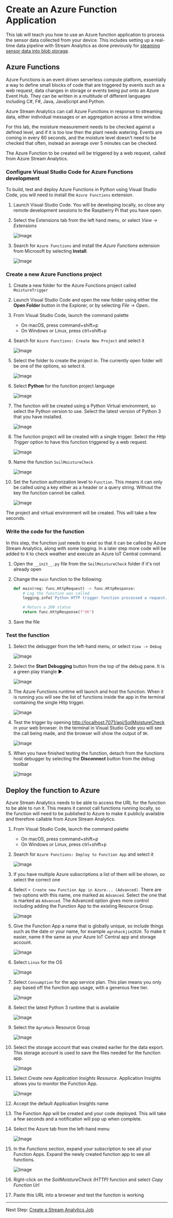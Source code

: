 # Create an Azure Function Application

This lab will teach you how to use an Azure function application to process the sensor data collected from your device. This includes setting up a real-time data pipeline with Stream Analytics as done previously for [steaming sensor data into blob storage](../../Lab1_MonitorYourPlant/IoTCentral/Create_stream_analytics.md).

## Azure Functions

Azure Functions is an event driven serverless compute platform, essentially a way to define small blocks of code that are triggered by events such as a web request, data changes in storage or events being put onto an Azure Event Hub. They can be written in a multitude of different languages including C#, F#, Java, JavaScript and Python.

Azure Stream Analytics can call Azure Functions in response to streaming data, either individual messages or an aggregation across a time window.
 
For this lab, the moisture measurement needs to be checked against a defined level, and if it is too low then the plant needs watering. Events are coming in every 60 seconds, and the moisture level doesn't need to be checked that often, instead an average over 5 minutes can be checked.

The Azure Function to be created will be triggered by a web request, called from Azure Stream Analytics.

### Configure Visual Studio Code for Azure Functions development

To build, test and deploy Azure Functions in Python using Visual Studio Code, you will need to install the `Azure Functions` extension.

1. Launch Visual Studio Code. You will be developing locally, so close any remote development sessions to the Raspberry Pi that you have open.

1. Select the Extensions tab from the left hand menu, or select *View -> Extensions*

   ![Image](media/VSCodeMenuExtensions.png)

1. Search for `Azure Functions` and install the *Azure Functions* extension from Microsoft by selecting **Install**.

   ![Image](media/FunctionsExtension.png)

### Create a new Azure Functions project

1. Create a new folder for the Azure Functions project called `MoistureTrigger`

1. Launch Visual Studio Code and open the new folder using either the **Open Folder** button in the Explorer, or by selecting *File -> Open..*

1. From Visual Studio Code, launch the command palette

   * On macOS, press command+shift+p
   * On Windows or Linux, press ctrl+shift+p

1. Search for `Azure Functions: Create New Project` and select it

   ![Image](media/CreateFunctionsProject.png)

1. Select the folder to create the project in. The currently open folder will be one of the options, so select it.

   ![Image](media/FunctionChooseFolder.png)

1. Select **Python** for the function project language

   ![Image](media/FunctionLanguageSelect.png)

1. The function will be created using a Python Virtual environment, so select the Python version to use. Select the latest version of Python 3 that you have installed.

   ![Image](media/SelectPythonVersion.png)

1. The function project will be created with a single trigger. Select the *Http Trigger* option to have this function triggered by a web request.

   ![Image](media/SelectFunctionTrigger.png)

1. Name the function `SoilMoistureCheck`

   ![Image](media/FunctionName.png)

1. Set the function authorization level to `Function`. This means it can only be called using a key either as a header or a query string. Without the key the function cannot be called.

   ![Image](media/FunctionAuthLevel.png)

The project and virtual environment will be created. This will take a few seconds.

### Write the code for the function

In this step, the function just needs to exist so that it can be called by Azure Stream Analytics, along with some logging. In a later step more code will be added to it to check weather and execute an Azure IoT Central command.

1. Open the `__init__.py` file from the `SoilMoistureCheck` folder if it's not already open

1. Change the `main` function to the following:

    ```python
    def main(req: func.HttpRequest) -> func.HttpResponse:
        # Log the function was called
        logging.info('Python HTTP trigger function processed a request.')

        # Return a 200 status
        return func.HttpResponse(f"OK")
    ```

1. Save the file

### Test the function


1. Select the debugger from the left-hand menu, or select `View -> Debug`

   ![Image](media/DebugMenu.png)

1. Select the **Start Debugging** button from the top of the debug pane. It is a green play triangle ▶️.

   ![Image](media/DebugRunButton.png)

1. The Azure Functions runtime will launch and host the function. When it is running you will see the list of functions inside the app in the terminal containing the single Http trigger.

   ![Image](media/TriggerRunningOutput.png)

1. Test the trigger by opening [http://localhost:7071/api/SoilMoistureCheck](http://localhost:7071/api/SoilMoistureCheck) in your web browser. In the terminal in Visual Studio Code you will see the call being made, and the browser will show the output of `OK`.

   ![Image](media/FunctionInBrowser.png)

1. When you have finished testing the function, detach from the functions host debugger by selecting the **Disconnect** button from the debug toolbar

   ![Image](media/StopDebuggingButton.png)


## Deploy the function to Azure

Azure Stream Analytics needs to be able to access the URL for the function to be able to run it. This means it cannot call functions running locally, so the function will need to be published to Azure to make it publicly available and therefore callable from Azure Stream Analytics.

1. From Visual Studio Code, launch the command palette

   * On macOS, press command+shift+p
   * On Windows or Linux, press ctrl+shift+p

1. Search for `Azure Functions: Deploy to Function App` and select it

   ![Image](media/DeployFunctionApp.png)

1. If you have multiple Azure subscriptions a list of them will be shown, so select the correct one

1. Select `+ Create new Function App in Azure... (Advanced)`. There are two options with this name, one marked as `Advanced`. Select the one that is marked as `Advanced`. The Advanced option gives more control including adding the Function App to the existing Resource Group.

   ![Image](media/CreateFunctionApp.png)

1. Give the Function App a name that is globally unique, so include things such as the date or your name, for example `agrohackjim2020`. To make it easier, name it the same as your Azure IoT Central app and storage account.

   ![Image](media/NameFunctionApp.png)

1. Select `Linux` for the OS

   ![Image](media/SelectFunctionOs.png)

1. Select `Consumption` for the app service plan. This plan means you only pay based off the function app usage, with a generous free tier.

   ![Image](media/SelectConsumptionPlan.png)

1. Select the latest Python 3 runtime that is available

   ![Image](media/SetPythonRuntime.png)

1. Select the `AgroHack` Resource Group

   ![Image](media/SelectFunctionResourceGroup.png)

1. Select the storage account that was created earlier for the data export. This storage account is used to save the files needed for the function app.

   ![Image](media/SelectFuncAppStorage.png)

1. Select *Create new Application Insights Resource*. Application Insights allows you to monitor the Function App.

   ![Image](media/CreateAppInsights.png)

1. Accept the default Application Insights name

1. The Function App will be created and your code deployed. This will take a few seconds and a notification will pop up when complete.

1. Select the Azure tab from the left-hand menu

   ![Image](media/AzureMenu.png)

1. In the *Functions* section, expand your subscription to see all your Function Apps. Expand the newly created function app to see all functions.

   ![Image](media/FunctionsListInCode.png)

1. Right-click on the *SoilMoistureCheck (HTTP)* function and select *Copy Function Url*

1. Paste this URL into a browser and test the function is working


-------------------

Next Step:  [Create a Stream Analytics Job](Create_stream_analytics.md)